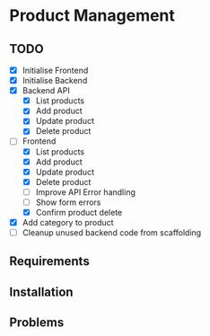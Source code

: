 # Product Management

## TODO

-   [x] Initialise Frontend
-   [x] Initialise Backend
-   [x] Backend API
    -   [x] List products
    -   [x] Add product
    -   [x] Update product
    -   [x] Delete product
-   [ ] Frontend
    -   [x] List products
    -   [x] Add product
    -   [x] Update product
    -   [x] Delete product
    -   [ ] Improve API Error handling
    -   [ ] Show form errors
    -   [x] Confirm product delete
-   [x] Add category to product
-   [ ] Cleanup unused backend code from scaffolding

## Requirements

## Installation

## Problems
